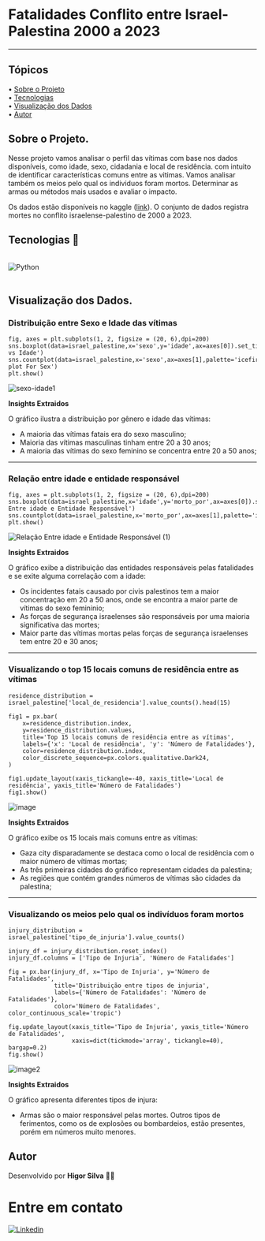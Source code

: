 # Fatalidades Conflito entre Israel-Palestina 2000 a 2023
---

## Tópicos

<div>
 • <a href="#-sobre-o-projeto">Sobre o Projeto</a> </br>
 • <a href="#-tecnologias">Tecnologias</a> </br>
 • <a href="#-visualizacao-dos-dados">Visualização dos Dados</a> </br>
 • <a href="#-autor">Autor</a> </br>
</div>

 ## Sobre o Projeto.

Nesse projeto vamos analisar o perfil das vítimas com base nos dados disponíveis, como idade, sexo, cidadania e local de residência. com intuito de identificar características comuns entre as vitimas. Vamos analisar também os meios pelo qual os individuos foram mortos. Determinar as armas ou métodos mais usados e avaliar o impacto.

Os dados estão disponíveis no kaggle ([link](https://www.kaggle.com/datasets/willianoliveiragibin/fatalities-in-the-israeli-palestinian/data)). O conjunto de dados registra mortes no conflito israelense-palestino  de 2000 a 2023.

## Tecnologias 🚀

<div style="display: inline_block"><br/>
  <img align="center" alt="Python" src="https://img.shields.io/badge/Python-14354C?style=for-the-badge&logo=python&logoColor=white"/>
</div><br/>


## Visualização dos Dados.

### **Distribuição entre Sexo e Idade das vítimas**
```
fig, axes = plt.subplots(1, 2, figsize = (20, 6),dpi=200)
sns.boxplot(data=israel_palestine,x='sexo',y='idade',ax=axes[0]).set_title('Sexo vs Idade')
sns.countplot(data=israel_palestine,x='sexo',ax=axes[1],palette='icefire').set_title('Count plot For Sex')
plt.show()
```
![sexo-idade1](https://github.com/HIGORMALz/Fatalidade-entre-Israel-Palestina/assets/138539839/16fa4de1-2bea-45c9-8dc3-519be0444c90)

**Insights Extraidos**

O gráfico ilustra a distribuição por gênero e idade das vítimas:

* A maioria das vítimas fatais era do sexo masculino;
* Maioria das vítimas masculinas tinham entre 20 a 30 anos;
* A maioria das vítimas do sexo feminino se concentra entre 20 a 50 anos;

---


### **Relação entre idade e entidade responsável**

```
fig, axes = plt.subplots(1, 2, figsize = (20, 6),dpi=200)
sns.boxplot(data=israel_palestine,x='idade',y='morto_por',ax=axes[0]).set_title('Relação Entre idade e Entidade Responsável')
sns.countplot(data=israel_palestine,x='morto_por',ax=axes[1],palette='icefire')
plt.show()
```
![Relação Entre idade e Entidade Responsável (1)](https://github.com/HIGORMALz/Fatalidade-entre-Israel-Palestina/assets/138539839/9ff33709-f9be-4a85-987d-35602b582d3e)

**Insights Extraidos**

O gráfico exibe a distribuição das entidades responsáveis pelas fatalidades e se exite alguma correlação com a idade:

* Os incidentes fatais causado por civis palestinos tem a maior concentração em 20 a 50 anos, onde se encontra a maior parte de vítimas do sexo femininio;
* As forças de segurança israelenses são responsáveis por uma maioria significativa das mortes;
* Maior parte das vítimas mortas pelas forças de segurança israelenses tem entre 20 e 30 anos;
---

### **Visualizando o top 15 locais comuns de residência entre as vítimas**

```
residence_distribution = israel_palestine['local_de_residencia'].value_counts().head(15)

fig1 = px.bar(
    x=residence_distribution.index,
    y=residence_distribution.values,
    title='Top 15 locais comuns de residência entre as vítimas',
    labels={'x': 'Local de residência', 'y': 'Número de Fatalidades'},
    color=residence_distribution.index,
    color_discrete_sequence=px.colors.qualitative.Dark24,
)

fig1.update_layout(xaxis_tickangle=-40, xaxis_title='Local de residência', yaxis_title='Número de Fatalidades')
fig1.show()
```
![image](https://github.com/HIGORMALz/Fatalidade-entre-Israel-Palestina/assets/138539839/a3403911-cc5e-4418-a3bf-17b7f1a9dd03)

**Insights Extraidos**

O gráfico exibe os 15 locais mais comuns entre as vítimas:

* Gaza city disparadamente se destaca como o local de residência com o maior número de vítimas mortas;
* As três primeiras cidades do gráfico representam cidades da palestina;
* As regiões que contém grandes números de vítimas são cidades da palestina;

---

### **Visualizando os meios pelo qual os indivíduos foram mortos**

```
injury_distribution = israel_palestine['tipo_de_injuria'].value_counts()

injury_df = injury_distribution.reset_index()
injury_df.columns = ['Tipo de Injuria', 'Número de Fatalidades']

fig = px.bar(injury_df, x='Tipo de Injuria', y='Número de Fatalidades',
             title='Distribuição entre tipos de injuria',
             labels={'Número de Fatalidades': 'Número de Fatalidades'},
             color='Número de Fatalidades', color_continuous_scale='tropic')

fig.update_layout(xaxis_title='Tipo de Injuria', yaxis_title='Número de Fatalidades',
                  xaxis=dict(tickmode='array', tickangle=40), bargap=0.2)
fig.show()
```

![image2](https://github.com/HIGORMALz/Fatalidade-entre-Israel-Palestina/assets/138539839/a9e826db-5175-4ce9-9a58-6e5c7980b039)

**Insights Extraidos**

O gráfico apresenta diferentes tipos de injura:

* Armas são o maior responsável pelas mortes. Outros tipos de ferimentos, como os de explosões ou bombardeios, estão presentes, porém em números muito menores.

## Autor

Desenvolvido por **Higor Silva** 👋🏻

# Entre em contato

[![Linkedin](https://img.shields.io/badge/LinkedIn-0077B5?style=for-the-badge&logo=linkedin&logoColor=white)](https://www.linkedin.com/in/higor-silva-4a7341273/)









